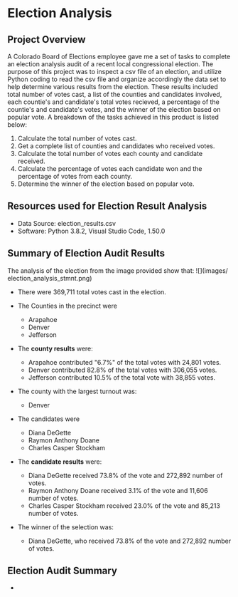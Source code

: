 # Election Analysis

## Project Overview
A Colorado Board of Elections employee gave me a set of tasks to complete an election analysis audit of a recent local congressional election. The purpose of this project was to inspect a csv file of an election, and utilize Python coding to read the csv file and organize accordingly the data set to help determine various results from the election. These results included total number of votes cast, a list of the counties and candidates involved, each countie's and candidate's total votes recieved, a percentage of the countie's and candidate's votes, and the winner of the election based on popular vote. A breakdown of the tasks achieved in this product is listed below:

1. Calculate the total number of votes cast.
2. Get a complete list of counties and candidates who received votes.
3. Calculate the total number of votes each county and candidate received.
4. Calculate the percentage of votes each candidate won and the percentage of votes from each county.
5. Determine the winner of the election based on popular vote.

## Resources used for Election Result Analysis
- Data Source: election_results.csv
- Software: Python 3.8.2, Visual Studio Code, 1.50.0

## Summary of Election Audit Results
The analysis of the election from the image provided show that: 
![](images/ election_analysis_stmnt.png)
- There were 369,711 total votes cast in the election.
- The Counties in the precinct were
  - Arapahoe
  - Denver
  - Jefferson
 
 - The **county results** were: 
    - Arapahoe contributed "6.7%" of the total votes with 24,801 votes.
    - Denver contributed 82.8% of the total votes with 306,055 votes.
    - Jefferson contributed 10.5% of the total vote with 38,855 votes.
 
 - The county with the largest turnout was:
    - Denver

- The candidates were
  - Diana DeGette
  - Raymon Anthony Doane
  - Charles Casper Stockham

- The **candidate results** were: 
  - Diana DeGette received 73.8% of the vote and 272,892 number of votes.
  - Raymon Anthony Doane received 3.1% of the vote and 11,606 number of votes.
  - Charles Casper Stockham received 23.0% of the vote and 85,213 number of votes.
- The winner of the selection was:
  - Diana DeGette, who received 73.8% of the vote and 272,892 number of votes.

## Election Audit Summary
- 

